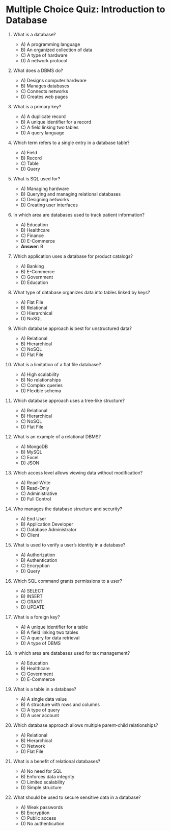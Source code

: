 # Multiple Choice Quiz: Introduction to Database

1. What is a database?
   - A) A programming language
   - B) An organized collection of data
   - C) A type of hardware
   - D) A network protocol
   
2. What does a DBMS do?
   - A) Designs computer hardware
   - B) Manages databases
   - C) Connects networks
   - D) Creates web pages
   
3. What is a primary key?
   - A) A duplicate record
   - B) A unique identifier for a record
   - C) A field linking two tables
   - D) A query language
   

4. Which term refers to a single entry in a database table?
   - A) Field
   - B) Record
   - C) Table
   - D) Query
   
5. What is SQL used for?
   - A) Managing hardware
   - B) Querying and managing relational databases
   - C) Designing networks
   - D) Creating user interfaces
   
6. In which area are databases used to track patient information?
   - A) Education
   - B) Healthcare
   - C) Finance
   - D) E-Commerce
   - **Answer**: B

7. Which application uses a database for product catalogs?
   - A) Banking
   - B) E-Commerce
   - C) Government
   - D) Education
   
8. What type of database organizes data into tables linked by keys?
   - A) Flat File
   - B) Relational
   - C) Hierarchical
   - D) NoSQL
   
9. Which database approach is best for unstructured data?
   - A) Relational
   - B) Hierarchical
   - C) NoSQL
   - D) Flat File
   
10. What is a limitation of a flat file database?
    - A) High scalability
    - B) No relationships
    - C) Complex queries
    - D) Flexible schema
    
11. Which database approach uses a tree-like structure?
    - A) Relational
    - B) Hierarchical
    - C) NoSQL
    - D) Flat File
    
12. What is an example of a relational DBMS?
    - A) MongoDB
    - B) MySQL
    - C) Excel
    - D) JSON
    
13. Which access level allows viewing data without modification?
    - A) Read-Write
    - B) Read-Only
    - C) Administrative
    - D) Full Control
    
14. Who manages the database structure and security?
    - A) End User
    - B) Application Developer
    - C) Database Administrator
    - D) Client
    
15. What is used to verify a user’s identity in a database?
    - A) Authorization
    - B) Authentication
    - C) Encryption
    - D) Query
    
16. Which SQL command grants permissions to a user?
    - A) SELECT
    - B) INSERT
    - C) GRANT
    - D) UPDATE
    
17. What is a foreign key?
    - A) A unique identifier for a table
    - B) A field linking two tables
    - C) A query for data retrieval
    - D) A type of DBMS
    
18. In which area are databases used for tax management?
    - A) Education
    - B) Healthcare
    - C) Government
    - D) E-Commerce
    
19. What is a table in a database?
    - A) A single data value
    - B) A structure with rows and columns
    - C) A type of query
    - D) A user account
    
20. Which database approach allows multiple parent-child relationships?
    - A) Relational
    - B) Hierarchical
    - C) Network
    - D) Flat File
    
21. What is a benefit of relational databases?
    - A) No need for SQL
    - B) Enforces data integrity
    - C) Limited scalability
    - D) Simple structure
    
22. What should be used to secure sensitive data in a database?
    - A) Weak passwords
    - B) Encryption
    - C) Public access
    - D) No authentication
    